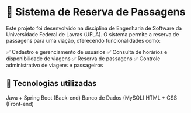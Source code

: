 <h1>🚌 Sistema de Reserva de Passagens</h1>
Este projeto foi desenvolvido na disciplina de Engenharia de Software da Universidade Federal de Lavras (UFLA). O sistema permite a reserva de passagens para uma viação, oferecendo funcionalidades como:

✅ Cadastro e gerenciamento de usuários
✅ Consulta de horários e disponibilidade de viagens
✅ Reserva de passagens
✅ Controle administrativo de viagens e passageiros

<h2>🚀 Tecnologias utilizadas</h2>
Java + Spring Boot (Back-end)
Banco de Dados (MySQL)
HTML + CSS (Front-end)
